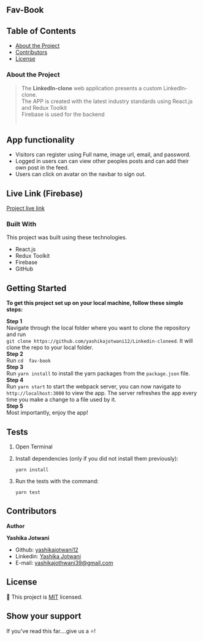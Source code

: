 ## Fav-Book
## Table of Contents

- [About the Project](#about-the-project)
- [Contributors](#contributors)
- [License](#license)

### About the Project

> The <b>LinkedIn-clone</b> web application presents a custom LinkedIn-clone.
> <br>
> The APP is created with the latest industry standards using React.js and Redux Toolkit
> <br>
> Firebase is used for the backend <br>
> <br>

## App functionality

- Visitors can register using Full name, image url, email, and password.
- Logged in users can can view other peoples posts and can add their own post in the feed.
- Users can click on avatar on the navbar to sign out.

## Live Link (Firebase)

[Project live link]( https://yashikajotwani12.github.io/Linkedin-cloned/)

### Built With

This project was built using these technologies.

- React.js
- Redux Toolkit
- Firebase
- GitHub

## Getting Started

**To get this project set up on your local machine, follow these simple steps:**

**Step 1**<br>
Navigate through the local folder where you want to clone the repository and run<br>
`git clone https://github.com/yashikajotwani12/Linkedin-cloneed`. It will clone the repo to your local folder.<br>
**Step 2**<br>
Run `cd 
fav-book `<br>
**Step 3**<br>
Run `yarn install` to install the yarn packages from the `package.json` file.<br>
**Step 4**<br>
Run `yarn start` to start the webpack server, you can now navigate to `http://localhost:3000` to view the app. The server refreshes the app every time you make a change to a file used by it.<br>
**Step 5**<br>
Most importantly, enjoy the app!<br>

## Tests

1. Open Terminal

2. Install dependencies (only if you did not install them previously):

   `yarn install`

3. Run the tests with the command:

   `yarn test`


## Contributors

**Author**

**Yashika Jotwani**

- Github: [yashikajotwani12](https://github.com/yashikajotwani12)
- Linkedin: [Yashika Jotwani](https://www.linkedin.com/in/yashika-jothwani-03a0061b7/)
- E-mail: [yashikajothwani39@gmail.com]()


## License

📝
This project is [MIT](https://opensource.org/licenses/MIT) licensed.

## Show your support

If you've read this far....give us a ⭐️!
